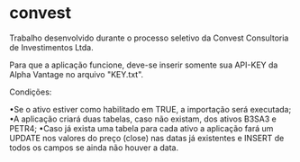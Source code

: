 # convest

Trabalho desenvolvido durante o processo seletivo da Convest Consultoria de Investimentos Ltda.

Para que a aplicação funcione, deve-se inserir somente sua API-KEY da Alpha Vantage no arquivo "KEY.txt".

Condições: 
<h align="justify">

 •Se o ativo estiver como habilitado em TRUE, a importação será executada;
 •A aplicação criará duas tabelas, caso não existam, dos ativos B3SA3 e PETR4;
 •Caso já exista uma tabela para cada ativo a aplicação fará um UPDATE nos valores do preço (close) nas datas já existentes e INSERT de todos os campos se ainda não houver a data.

</h>